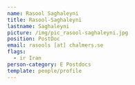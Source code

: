 ```yaml
---
name: Rasool Saghaleyni
title: Rasool-Saghaleyni
lastname: Saghaleyni
picture: /img/pic_rasool-saghaleyni.jpg
position: PostDoc
email: rasools [at] chalmers.se
flags:
  - ir Iran
person-category: E Postdocs
template: people/profile
---
```

